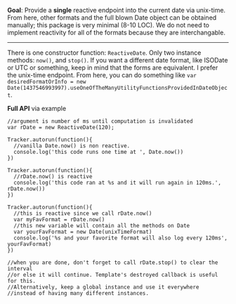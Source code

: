 **Goal**: Provide a **single** reactive endpoint into the current date via unix-time. From here, other formats and the full blown Date object can be obtained manually; this package is very minimal (8-10 LOC). We do not need to implement reactivity for all of the formats because they are interchangable.

---
There is one constructor function: `ReactiveDate`. Only two instance methods: `now()`, and `stop()`. If you want a different date format, like ISODate or UTC or something, keep in mind that the forms are equivalent. I prefer the unix-time endpoint. From here, you can do something like `var desiredFormatOrInfo = new Date(1437546993997).useOneOfTheManyUtilityFunctionsProvidedInDateObject`.

**Full API** via example

```
//argument is number of ms until computation is invalidated
var rDate = new ReactiveDate(120);

Tracker.autorun(function(){
  //vanilla Date.now() is non reactive.
  console.log('this code runs one time at ', Date.now())
})

Tracker.autorun(function(){
  //rDate.now() is reactive
  console.log('this code ran at %s and it will run again in 120ms.', rDate.now())
})

Tracker.autorun(function(){
  //this is reactive since we call rDate.now()
  var myFavFormat = rDate.now()
  //this new variable will contain all the methods on Date
  var yourFavFormat = new Date(unixTimeFormat)
  console.log('%s and your favorite format will also log every 120ms', yourFavFormat)
})

//when you are done, don't forget to call rDate.stop() to clear the interval
//or else it will continue. Template's destroyed callback is useful for this.
//Alternatively, keep a global instance and use it everywhere
//instead of having many different instances.
```

